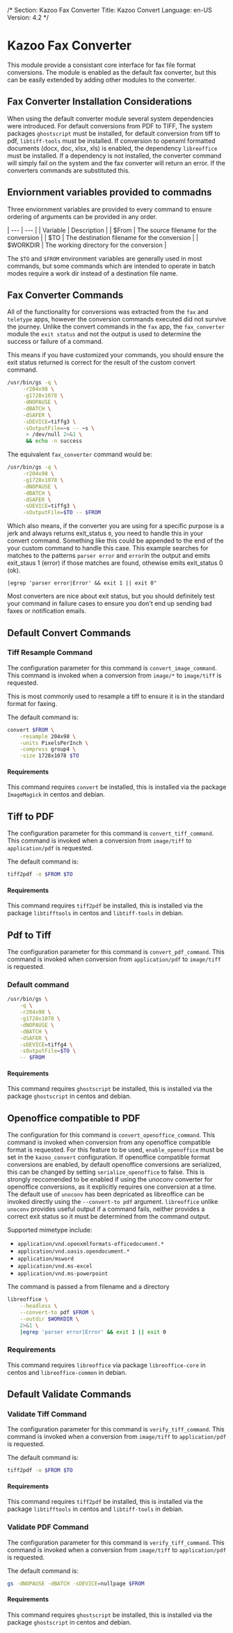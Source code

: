 /*
Section: Kazoo Fax Converter
Title: Kazoo Convert
Language: en-US
Version: 4.2
*/

# Kazoo Fax Converter

This module provide a consistant core interface for fax file format conversions. The module is enabled as the default fax converter, but this can be easily extended by adding other modules to the converter.

## Fax Converter Installation Considerations
When using the default converter module several system dependencies were introduced. For default conversions from PDF to TIFF, The system packages `ghostscript` must be installed, for default conversion from tiff to pdf, `libtiff-tools` must be installed. If conversion to openxml formatted documents (docx, doc, xlsx, xls) is enabled, the dependency `libreoffice` must be installed. If a dependency is not installed, the converter command will simply fail on the system and the fax converter will return an error. If the converters commands are substituted this.

## Enviornment variables provided to commadns
Three enviornment variables are provided to every command to ensure ordering of arguments can be provided in any order.

| --- | --- |
| Variable | Description |
| $From | The source filename for the conversion |
| $TO | The destination filename for the conversion |
| $WORKDIR | The working directory for the conversion |

The `$TO` and `$FROM` environment variables are generally used in most commands, but some commands which are intended to operate in batch modes require a work dir instead of a destination file name.

## Fax Converter Commands

All of the functionality for conversions was extracted from the `fax` and `teletype` apps, however the conversion commands executed did not survive the journey. Unlike the convert commands in the `fax` app, the `fax_converter` module the `exit status` and not the output is used to determine the success or failure of a command.

This means if you have customized your commands, you should ensure the exit status returned is correct for the result of the custom convert command.

```bash
/usr/bin/gs -q \
     -r204x98 \
     -g1728x1078 \
     -dNOPAUSE \
     -dBATCH \
     -dSAFER \
     -sDEVICE=tiffg3 \
     -sOutputFile=~s -- ~s \
      > /dev/null 2>&1 \
      && echo -n success
```

The equivalent `fax_converter` command would be:

```bash
/usr/bin/gs -q \
     -r204x98 \
     -g1728x1078 \
     -dNOPAUSE \
     -dBATCH \
     -dSAFER \
     -sDEVICE=tiffg3 \
     -sOutputFile=$TO -- $FROM
```

Which also means, if the converter you are using for a specific purpose is a jerk and always returns exit_status `0`, you need to handle this in your convert command. Something like this could be appended to the end of the your custom command to handle this case. This example searches for matches to the patterns `parser error`  and `error`in the output and emits exit_staus 1 (error) if those matches are found, othewise emits exit_status 0 (ok).

```
|egrep 'parser error|Error' && exit 1 || exit 0"
```

Most converters are nice about exit status, but you should definitely test your command in failure cases to ensure you don't end up sending bad faxes or notification emails.

## Default Convert Commands

### Tiff Resample Command

The configuration parameter for this command is `convert_image_command`. This command is invoked when a conversion from `image/*` to `image/tiff` is requested.

This is most commonly used to resample a tiff to ensure it is in the standard format for faxing.

The default command is:

```bash
convert $FROM \
    -resample 204x98 \
    -units PixelsPerInch \
    -compress group4 \
    -size 1728x1078 $TO
```

#### Requirements

This command requires `convert` be installed, this is installed via the package `ImageMagick` in centos and debian.

## Tiff to PDF

The configuration parameter for this command is `convert_tiff_command`. This command is invoked when a conversion from `image/tiff` to `application/pdf` is requested.

The default command is:

```bash
tiff2pdf -o $FROM $TO
```

#### Requirements

This command requires `tiff2pdf` be installed, this is installed via the package `libtifftools` in centos and `libtiff-tools` in debian.

## Pdf to Tiff

The configuration parameter for this command is `convert_pdf_command`. This command is invoked when conversion from `application/pdf` to `image/tiff` is requested.

### Default command

```bash
/usr/bin/gs \
    -q \
    -r204x98 \
    -g1728x1078 \
    -dNOPAUSE \
    -dBATCH \
    -dSAFER \
    -sDEVICE=tiffg4 \
    -sOutputFile=$TO \
    -- $FROM
```

#### Requirements

This command requires `ghostscript` be installed, this is installed via the package `ghostscript` in centos and debian.


## Openoffice compatible to PDF

The configuration for this command is `convert_openoffice_command`. This command is invoked when conversion from any openoffice compatible format is requested. For this feature to be used, `enable_openoffice` must be set in the `kazoo_convert` configuration. If openoffice compatible format conversions are enabled, by default openoffice conversions are serialized, this can be changed by setting `serialize_openoffice` to false. This is strongly reccomended to be enabled if using the unoconv converter for openoffice conversions, as it explicitly requires one conversion at a time. The default use of `unoconv` has been depricated as libreoffice can be invoked directly using the `--convert-to pdf` argument. `libreoffice` unlike `unoconv` provides useful output if a command fails, neither provides a correct exit status so it must be determined from the command output.

Supported mimetype include:

 - `application/vnd.openxmlformats-officedocument.*`
 - `application/vnd.oasis.opendocument.*`
 - `application/msword`
 - `application/vnd.ms-excel`
 - `application/vnd.ms-powerpoint`

The command is passed a from filename and a directory

```bash
libreoffice \
    --headless \
    --convert-to pdf $FROM \
    --outdir $WORKDIR \
    2>&1 \
    |egrep 'parser error|Error' && exit 1 || exit 0
```

### Requirements

This command requires `libreoffice` via package `libreoffice-core` in centos and `libreoffice-common` in debian.

## Default Validate Commands

### Validate Tiff Command

The configuration parameter for this command is `verify_tiff_command`. This command is invoked when a conversion from `image/tiff` to `application/pdf` is requested.

The default command is:

```bash
tiff2pdf -o $FROM $TO
```

#### Requirements

This command requires `tiff2pdf` be installed, this is installed via the package `libtifftools` in centos and `libtiff-tools` in debian.

### Validate PDF Command

The configuration parameter for this command is `verify_tiff_command`. This command is invoked when a conversion from `image/tiff` to `application/pdf` is requested.

The default command is:

```bash
gs -dNOPAUSE -dBATCH -sDEVICE=nullpage $FROM
```

#### Requirements

This command requires `ghostscript` be installed, this is installed via the package `ghostscript` in centos and debian.

